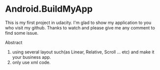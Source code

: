 # Android.BuildMyApp
This is my first project in udacity.
I'm glad to show my application to you who visit my github.
Thanks to watch and please give me any comment to find some issue.

Abstract
1. using several layout such(as Linear, Relative, Scroll ... etc) and make it your business app.
2. only use xml code.
